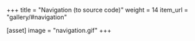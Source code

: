 +++
title = "Navigation (to source code)"
weight = 14
item_url = "gallery/#navigation"

[asset]
  image = "navigation.gif"
+++


